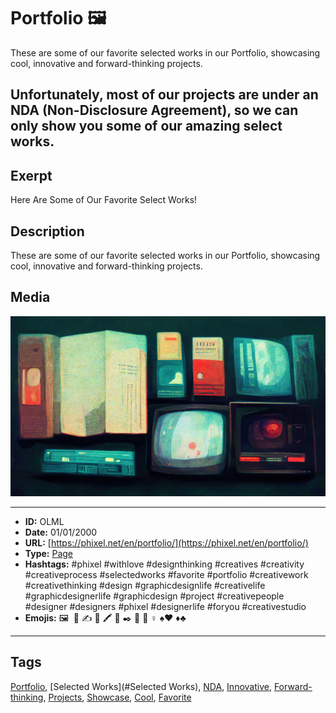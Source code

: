 # Portfolio 🖼️
These are some of our favorite selected works in our Portfolio, showcasing cool, innovative and forward-thinking projects.

Unfortunately, most of our projects are under an NDA (Non-Disclosure Agreement), so we can only show you some of our amazing select works.
------------
## Exerpt
Here Are Some of Our Favorite Select Works!
## Description
These are some of our favorite selected works in our Portfolio, showcasing cool, innovative and forward-thinking projects.
## Media
<img src="media/8ad46bbb/portfolio.jpg">

------------
- **ID:** OLML
- **Date:** 01/01/2000
- **URL:** [https://phixel.net/en/portfolio/](https://phixel.net/en/portfolio/)
- **Type:** [Page](#page)
- **Hashtags:** #phixel #withlove #designthinking #creatives #creativity #creativeprocess #selectedworks #favorite #portfolio #creativework #creativethinking #design #graphicdesignlife #creativelife #graphicdesignerlife #graphicdesign #project #creativepeople #designer #designers #phixel #designerlife #foryou #creativestudio
- **Emojis:** 🖼 ️​ 💼 ​✍ 🎩 🖍 🌠 ✒️ 🎨 🤸 ‍♀ ♠♥ ♦♣

------------
## Tags
[Portfolio](#Portfolio), [Selected Works](#Selected Works), [NDA](#NDA), [Innovative](#Innovative), [Forward-thinking](#Forward-thinking), [Projects](#Projects), [Showcase](#Showcase), [Cool](#Cool), [Favorite](#Favorite)
